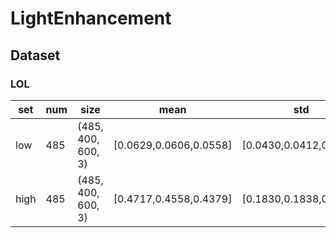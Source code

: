 # LightEnhancement

## Dataset

### LOL 

|set|num|size|mean|std|
|-|-|-|-|-|
|low|485|(485, 400, 600, 3)|[0.0629,0.0606,0.0558]|[0.0430,0.0412,0.0425]|
|high|485|(485, 400, 600, 3)|[0.4717,0.4558,0.4379]|[0.1830,0.1838,0.1915]|